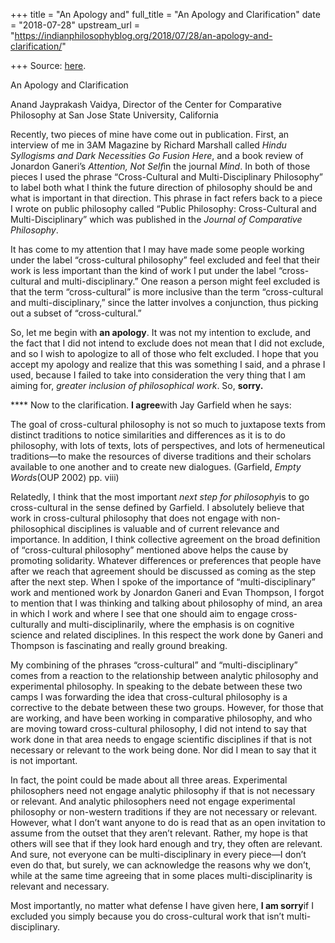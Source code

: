 +++
title = "An Apology and"
full_title = "An Apology and Clarification"
date = "2018-07-28"
upstream_url = "https://indianphilosophyblog.org/2018/07/28/an-apology-and-clarification/"

+++
Source: [here](https://indianphilosophyblog.org/2018/07/28/an-apology-and-clarification/).

An Apology and Clarification

Anand Jayprakash Vaidya, Director of the Center for Comparative
Philosophy at San Jose State University, California

Recently, two pieces of mine have come out in publication. First, an
interview of me in 3AM Magazine by Richard Marshall called *Hindu
Syllogisms and Dark Necessities Go Fusion Here*, and a book review of
Jonardon Ganeri’s *Attention, Not Self*in the journal *Mind*. In both
of those pieces I used the phrase “Cross-Cultural and Multi-Disciplinary
Philosophy” to label both what I think the future direction of
philosophy should be and what is important in that direction. This
phrase in fact refers back to a piece I wrote on public philosophy
called “Public Philosophy: Cross-Cultural and Multi-Disciplinary” which
was published in the *Journal of Comparative Philosophy*.

It has come to my attention that I may have made some people working
under the label “cross-cultural philosophy” feel excluded and feel that
their work is less important than the kind of work I put under the label
“cross-cultural and multi-disciplinary.” One reason a person might feel
excluded is that the term “cross-cultural” is more inclusive than the
term “cross-cultural and multi-disciplinary,” since the latter involves
a conjunction, thus picking out a subset of “cross-cultural.”

So, let me begin with **an apology**. It was not my intention to
exclude, and the fact that I did not intend to exclude does not mean
that I did not exclude, and so I wish to apologize to all of those who
felt excluded. I hope that you accept my apology and realize that this
was something I said, and a phrase I used, because I failed to take into
consideration the very thing that I am aiming for, *greater inclusion of
philosophical work*. So, **sorry.**

**** Now to the clarification. **I agree**with Jay Garfield
when he says:

The goal of cross-cultural philosophy is not so much to juxtapose texts
from distinct traditions to notice similarities and differences as it is
to do philosophy, with lots of texts, lots of perspectives, and lots of
hermeneutical traditions—to make the resources of diverse traditions and
their scholars available to one another and to create new dialogues.
(Garfield, *Empty Words*(OUP 2002) pp. viii)

Relatedly, I think that the most important *next step for philosophy*is
to go cross-cultural in the sense defined by Garfield. I absolutely
believe that work in cross-cultural philosophy that does not engage with
non-philosophical disciplines is valuable and of current relevance and
importance. In addition, I think collective agreement on the broad
definition of “cross-cultural philosophy” mentioned above helps the
cause by promoting solidarity. Whatever differences or preferences that
people have after we reach that agreement should be discussed as coming
as the step after the next step. When I spoke of the importance of
“multi-disciplinary” work and mentioned work by Jonardon Ganeri and Evan
Thompson, I forgot to mention that I was thinking and talking about
philosophy of mind, an area in which I work and where I see that one
should aim to engage cross-culturally and multi-disciplinarily, where
the emphasis is on cognitive science and related disciplines. In this
respect the work done by Ganeri and Thompson is fascinating and really
ground breaking.

My combining of the phrases “cross-cultural” and “multi-disciplinary”
comes from a reaction to the relationship between analytic philosophy
and experimental philosophy. In speaking to the debate between these two
camps I was forwarding the idea that cross-cultural philosophy is a
corrective to the debate between these two groups. However, for those
that are working, and have been working in comparative philosophy, and
who are moving toward cross-cultural philosophy, I did not intend to say
that work done in that area needs to engage scientific disciplines if
that is not necessary or relevant to the work being done. Nor did I mean
to say that it is not important.

In fact, the point could be made about all three areas. Experimental
philosophers need not engage analytic philosophy if that is not
necessary or relevant. And analytic philosophers need not engage
experimental philosophy or non-western traditions if they are not
necessary or relevant. However, what I don’t want anyone to do is read
that as an open invitation to assume from the outset that they aren’t
relevant. Rather, my hope is that others will see that if they look hard
enough and try, they often are relevant. And sure, not everyone can be
multi-disciplinary in every piece—I don’t even do that, but surely, we
can acknowledge the reasons why we don’t, while at the same time
agreeing that in some places multi-disciplinarity is relevant and
necessary.

Most importantly, no matter what defense I have given here, **I am
sorry**if I excluded you simply because you do cross-cultural work that
isn’t multi-disciplinary.
